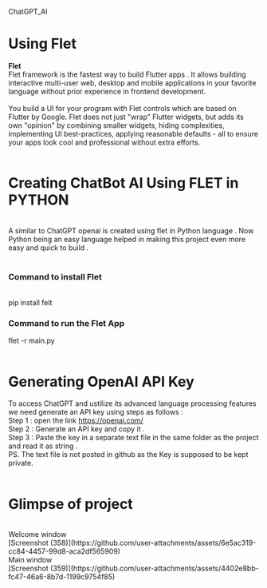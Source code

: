 ChatGPT_AI
# Using Flet 
<b>Flet</b><br>
Flet framework is the fastest way to build Flutter apps . It allows building interactive multi-user web, desktop and mobile applications in your favorite language without prior experience in frontend development.<br>
<br>
You build a UI for your program with Flet controls which are based on Flutter by Google. Flet does not just "wrap" Flutter widgets, but adds its own "opinion" by combining smaller widgets, hiding complexities, implementing UI best-practices, applying reasonable defaults - all to ensure your apps look cool and professional without extra efforts.
<br>
<br>
# <b>Creating ChatBot AI Using FLET in PYTHON</b>
<br>
A similar to ChatGPT openai is created using flet in Python language . Now Python being an easy language helped in making this project even more easy and quick to build . <br>
<br>
<h3>Command to install Flet</h3><br>
pip install felt <br>
<h3>Command to run the Flet App</h3>
flet -r main.py
<br>
<br>

# Generating OpenAI API Key<br>
To access ChatGPT and ustilize its advanced language processing features we need generate an API key using steps as follows :<br>
Step 1 : open the link   https://openai.com/<br>
Step 2 : Generate an API key and copy it . <br>
Step 3 : Paste the key in a separate text file in the same folder as the project and read it as string . <br>
PS. The text file is not posted in github as the Key is supposed to be kept private. 
<br>
<br>
# Glimpse of project <br>
<br>
Welcome window  
<br>
[Screenshot (358)](https://github.com/user-attachments/assets/6e5ac319-cc84-4457-99d8-aca2df565909)


<br>
Main window 
<br>
[Screenshot (359)](https://github.com/user-attachments/assets/4402e8bb-fc47-46a6-8b7d-1199c9754f85)
<br>
